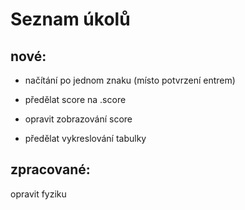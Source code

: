 # Seznam úkolů

## nové:


* načítání po jednom znaku (místo potvrzení entrem)

* předělat score na .score
* opravit zobrazování score
* předělat vykreslování tabulky

## zpracované:

opravit fyziku

